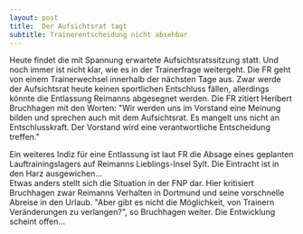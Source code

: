 ```yaml
---
layout: post
title:  Der Aufsichtsrat tagt
subtitle: Trainerentscheidung nicht absehbar
---
```


Heute findet die mit Spannung erwartete Aufsichtsratssitzung statt. Und noch immer ist nicht klar, wie es in der Trainerfrage weitergeht. Die FR geht von einem Trainerwechsel innerhalb der nächsten Tage aus. Zwar werde der Aufsichtsrat heute keinen sportlichen Entschluss fällen, allerdings könnte die Entlassung Reimanns abgesegnet werden. Die FR zitiert Heribert Bruchhagen mit den Worten: "Wir werden uns im Vorstand eine Meinung bilden und sprechen auch mit dem Aufsichtsrat. Es mangelt uns nicht an Entschlusskraft. Der Vorstand wird eine verantwortliche Entscheidung treffen."

Ein weiteres Indiz für eine Entlassung ist laut FR die Absage eines geplanten Lauftrainingslagers auf Reimanns Lieblings-Insel Sylt. Die Eintracht ist in den Harz ausgewichen...  
Etwas anders stellt sich die Situation in der FNP dar. Hier kritisiert Bruchhagen zwar Reimanns Verhalten in Dortmund und seine vorschnelle Abreise in den Urlaub. "Aber gibt es nicht die Möglichkeit, von Trainern Veränderungen zu verlangen?", so Bruchhagen weiter. Die Entwicklung scheint offen...
